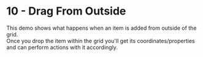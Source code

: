 # 10 - Drag From Outside 

This demo shows what happens when an item is added from outside of the grid.
<br/>
Once you drop the item within the grid you'll get its coordinates/properties and can perform actions with it accordingly.

<ClientOnly>
<Example10DragFromOutside></Example10DragFromOutside>
</ClientOnly>
